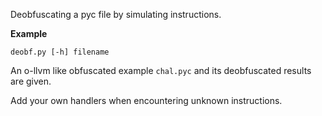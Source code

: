 Deobfuscating a pyc file by simulating instructions.

**Example**

```
deobf.py [-h] filename
```

An o-llvm like obfuscated example `chal.pyc` and its deobfuscated results are given.

Add your own handlers when encountering unknown instructions.